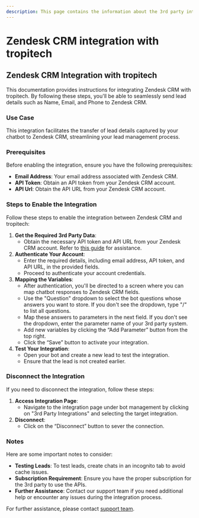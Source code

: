 ```yaml
---
description: This page contains the information about the 3rd party integrations.
---
```


# Zendesk CRM integration with tropitech

## Zendesk CRM Integration with tropitech

This documentation provides instructions for integrating Zendesk CRM with tropitech. By following these steps, you'll be able to seamlessly send lead details such as Name, Email, and Phone to Zendesk CRM.

### Use Case

This integration facilitates the transfer of lead details captured by your chatbot to Zendesk CRM, streamlining your lead management process.

### Prerequisites

Before enabling the integration, ensure you have the following prerequisites:

* **Email Address**: Your email address associated with Zendesk CRM.
* **API Token**: Obtain an API token from your Zendesk CRM account.
* **API Url**: Obtain the API URL from your Zendesk CRM account.

### Steps to Enable the Integration

Follow these steps to enable the integration between Zendesk CRM and tropitech:

1. **Get the Required 3rd Party Data**:
   * Obtain the necessary API token and API URL from your Zendesk CRM account. Refer to [this guide](https://support.zendesk.com/hc/en-us/articles/4408889192858-Managing-access-to-the-Zendesk-API) for assistance.
2. **Authenticate Your Account**:
   * Enter the required details, including email address, API token, and API URL, in the provided fields.
   * Proceed to authenticate your account credentials.
3. **Mapping the Variables**:
   * After authentication, you'll be directed to a screen where you can map chatbot responses to Zendesk CRM fields.
   * Use the "Question" dropdown to select the bot questions whose answers you want to store. If you don't see the dropdown, type "/" to list all questions.
   * Map these answers to parameters in the next field. If you don't see the dropdown, enter the parameter name of your 3rd party system.
   * Add new variables by clicking the “Add Parameter” button from the top right.
   * Click the “Save” button to activate your integration.
4. **Test Your Integration**:
   * Open your bot and create a new lead to test the integration.
   * Ensure that the lead is not created earlier.

### Disconnect the Integration

If you need to disconnect the integration, follow these steps:

1. **Access Integration Page**:
   * Navigate to the integration page under bot management by clicking on "3rd Party Integrations" and selecting the target integration.
2. **Disconnect**:
   * Click on the “Disconnect” button to sever the connection.

### Notes

Here are some important notes to consider:

* **Testing Leads**: To test leads, create chats in an incognito tab to avoid cache issues.
* **Subscription Requirement**: Ensure you have the proper subscription for the 3rd party to use the APIs.
* **Further Assistance**: Contact our support team if you need additional help or encounter any issues during the integration process.

For further assistance, please contact [support team](mailto:tropitech.support@mark1.ai).
